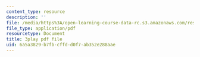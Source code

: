 ```yaml
---
content_type: resource
description: ''
file: /media/https%3A/open-learning-course-data-rc.s3.amazonaws.com/res-15-003-shaping-the-future-of-work-15-662x-spring-2016/6a5a3829b7fbcffdd0f7ab352e288aae_mslvJdTQhHc.pdf
file_type: application/pdf
resourcetype: Document
title: 3play pdf file
uid: 6a5a3829-b7fb-cffd-d0f7-ab352e288aae
---
```

